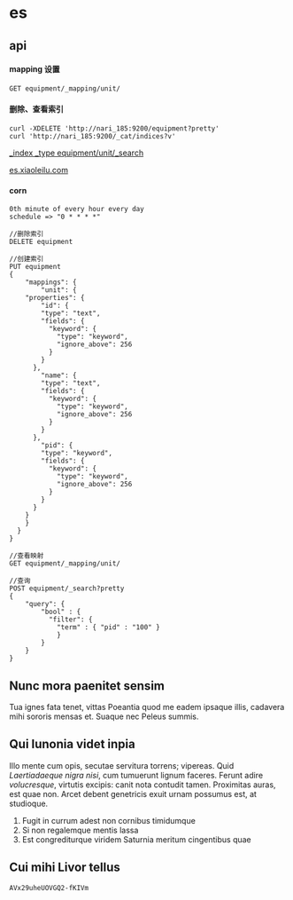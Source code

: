 # es

## api


#### mapping 设置

    GET equipment/_mapping/unit/

#### 删除、查看索引    

	curl -XDELETE 'http://nari_185:9200/equipment?pretty'
	curl 'http://nari_185:9200/_cat/indices?v'
	

[_index _type equipment/unit/_search](http://nari_185:9200/equipment/unit/_search)

[es.xiaoleilu.com](https://es.xiaoleilu.com/)

#### corn

	0th minute of every hour every day
	schedule => "0 * * * *"	
	
	//删除索引
	DELETE equipment
	
	//创建索引
	PUT equipment 
    {
        "mappings": {
            "unit": { 
        "properties": { 
            "id": {
            "type": "text",
            "fields": {
              "keyword": {
                "type": "keyword",
                "ignore_above": 256
              }
            }
          }, 
            "name": {
            "type": "text",
            "fields": {
              "keyword": {
                "type": "keyword",
                "ignore_above": 256
              }
            }
          },
            "pid": {
            "type": "keyword",
            "fields": {
              "keyword": {
                "type": "keyword",
                "ignore_above": 256
              }
            }
          }
        }
        }
      }
    }
	
	//查看映射
	GET equipment/_mapping/unit/
	
	//查询
	POST equipment/_search?pretty
	{
  		"query": {
    		"bool" : {
		      "filter": {
        		"term" : { "pid" : "100" }
      			}
    		}
  		}
	}
	
	

## Nunc mora paenitet sensim

Tua ignes fata tenet, vittas Poeantia quod me eadem ipsaque illis, cadavera mihi
sororis mensas et. Suaque nec Peleus summis.

## Qui Iunonia videt inpia

Illo mente cum opis, secutae servitura torrens; vipereas. Quid *Laertiadaeque
nigra nisi*, cum tumuerunt lignum faceres. Ferunt adire *volucresque*, virtutis
excipis: canit nota contudit tamen. Proximitas auras, est quae non. Arcet debent
genetricis exuit urnam possumus est, at studioque.

1. Fugit in currum adest non cornibus timidumque
2. Si non regalemque mentis lassa
3. Est congrediturque viridem Saturnia meritum cingentibus quae

## Cui mihi Livor tellus

	AVx29uheUOVGQ2-fKIVm